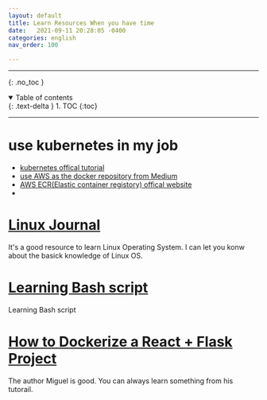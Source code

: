 ```yaml
---
layout: default
title: Learn Resources When you have time
date:   2021-09-11 20:28:05 -0400
categories: english
nav_order: 100

---
```


---
{: .no_toc }

<details open markdown="block">
  <summary>
    Table of contents
  </summary>
  {: .text-delta }
1. TOC
{:toc}
</details>

---

# use kubernetes in my job

- [kubernetes offical tutorial](https://kubernetes.io/docs/tutorials/security/cluster-level-pss/)
- [use AWS as the docker repository from Medium](https://medium.com/@sayalishewale12/complete-guide-to-creating-and-pushing-docker-images-to-amazon-ecr-70b67ac1ab4c)
- [AWS ECR(Elastic container registory) offical website](https://aws.amazon.com/containers/?refid=ps_a131l0000085ejuqam&trkcampaign=acq_paid_search_brand/?pg=ln&sec=hs)
- 

# [Linux Journal](https://www.linuxjournal.com/article/8600)

It's a good resource to learn Linux Operating System. I can let you konw about the basick knowledge of Linux OS.


# [Learning Bash script](http://www.freeos.com/guides/lsst/)

Learning Bash script

# [How to Dockerize a React + Flask Project](https://blog.miguelgrinberg.com/post/how-to-dockerize-a-react-flask-project)

The author Miguel is good. You can always learn something from his tutorail. 


